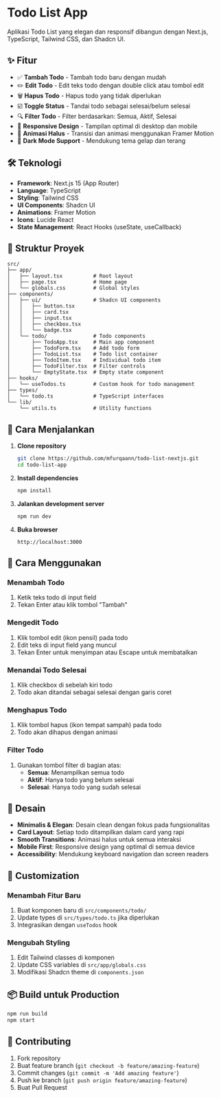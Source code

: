# Todo List App

Aplikasi Todo List yang elegan dan responsif dibangun dengan Next.js, TypeScript, Tailwind CSS, dan Shadcn UI.


## ✨ Fitur

- ✅ **Tambah Todo** - Tambah todo baru dengan mudah
- ✏️ **Edit Todo** - Edit teks todo dengan double click atau tombol edit
- 🗑️ **Hapus Todo** - Hapus todo yang tidak diperlukan
- ☑️ **Toggle Status** - Tandai todo sebagai selesai/belum selesai
- 🔍 **Filter Todo** - Filter berdasarkan: Semua, Aktif, Selesai
- 📱 **Responsive Design** - Tampilan optimal di desktop dan mobile
- 🎨 **Animasi Halus** - Transisi dan animasi menggunakan Framer Motion
- 🌙 **Dark Mode Support** - Mendukung tema gelap dan terang

## 🛠️ Teknologi

- **Framework**: Next.js 15 (App Router)
- **Language**: TypeScript
- **Styling**: Tailwind CSS
- **UI Components**: Shadcn UI
- **Animations**: Framer Motion
- **Icons**: Lucide React
- **State Management**: React Hooks (useState, useCallback)

## 📁 Struktur Proyek

```
src/
├── app/
│   ├── layout.tsx          # Root layout
│   ├── page.tsx            # Home page
│   └── globals.css         # Global styles
├── components/
│   ├── ui/                 # Shadcn UI components
│   │   ├── button.tsx
│   │   ├── card.tsx
│   │   ├── input.tsx
│   │   ├── checkbox.tsx
│   │   └── badge.tsx
│   └── todo/               # Todo components
│       ├── TodoApp.tsx     # Main app component
│       ├── TodoForm.tsx    # Add todo form
│       ├── TodoList.tsx    # Todo list container
│       ├── TodoItem.tsx    # Individual todo item
│       ├── TodoFilter.tsx  # Filter controls
│       └── EmptyState.tsx  # Empty state component
├── hooks/
│   └── useTodos.ts         # Custom hook for todo management
├── types/
│   └── todo.ts             # TypeScript interfaces
└── lib/
    └── utils.ts            # Utility functions
```

## 🚀 Cara Menjalankan

1. **Clone repository**
   ```bash
   git clone https://github.com/mfurqaann/todo-list-nextjs.git
   cd todo-list-app
   ```

2. **Install dependencies**
   ```bash
   npm install
   ```

3. **Jalankan development server**
   ```bash
   npm run dev
   ```

4. **Buka browser**
   ```
   http://localhost:3000
   ```

## 📱 Cara Menggunakan

### Menambah Todo
1. Ketik teks todo di input field
2. Tekan Enter atau klik tombol "Tambah"

### Mengedit Todo
1. Klik tombol edit (ikon pensil) pada todo
2. Edit teks di input field yang muncul
3. Tekan Enter untuk menyimpan atau Escape untuk membatalkan

### Menandai Todo Selesai
1. Klik checkbox di sebelah kiri todo
2. Todo akan ditandai sebagai selesai dengan garis coret

### Menghapus Todo
1. Klik tombol hapus (ikon tempat sampah) pada todo
2. Todo akan dihapus dengan animasi

### Filter Todo
1. Gunakan tombol filter di bagian atas:
   - **Semua**: Menampilkan semua todo
   - **Aktif**: Hanya todo yang belum selesai
   - **Selesai**: Hanya todo yang sudah selesai

## 🎨 Desain

- **Minimalis & Elegan**: Desain clean dengan fokus pada fungsionalitas
- **Card Layout**: Setiap todo ditampilkan dalam card yang rapi
- **Smooth Transitions**: Animasi halus untuk semua interaksi
- **Mobile First**: Responsive design yang optimal di semua device
- **Accessibility**: Mendukung keyboard navigation dan screen readers

## 🔧 Customization

### Menambah Fitur Baru
1. Buat komponen baru di `src/components/todo/`
2. Update types di `src/types/todo.ts` jika diperlukan
3. Integrasikan dengan `useTodos` hook

### Mengubah Styling
1. Edit Tailwind classes di komponen
2. Update CSS variables di `src/app/globals.css`
3. Modifikasi Shadcn theme di `components.json`

## 📦 Build untuk Production

```bash
npm run build
npm start
```

## 🤝 Contributing

1. Fork repository
2. Buat feature branch (`git checkout -b feature/amazing-feature`)
3. Commit changes (`git commit -m 'Add amazing feature'`)
4. Push ke branch (`git push origin feature/amazing-feature`)
5. Buat Pull Request
